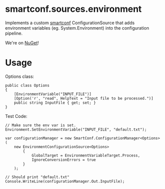 smartconf.sources.environment
=============================

Implements a custom [smartconf](https://github.com/nemec/smartconf) 
ConfigurationSource that adds environment variables (eg. System.Environment)
into the configuration pipeline.

We're on [NuGet](https://nuget.org/packages/smartconf.sources.environment/)!


Usage
=====

Options class:

    public class Options
    {
        [EnvironmentVariable("INPUT_FILE")]
        [Option('r', "read", HelpText = "Input file to be processed.")]
        public string InputFile { get; set; }
    }

Test Code:

    // Make sure the env var is set.
    Environment.SetEnvironmentVariable("INPUT_FILE", "default.txt");

    var configurationManager = new SmartConf.ConfigurationManager<Options>(
        new EnvironmentConfigurationSource<Options>
            {
                GlobalTarget = EnvironmentVariableTarget.Process,
                IgnoreConversionErrors = true
            }
        );

    // Should print "default.txt"
    Console.WriteLine(configurationManager.Out.InputFile);

